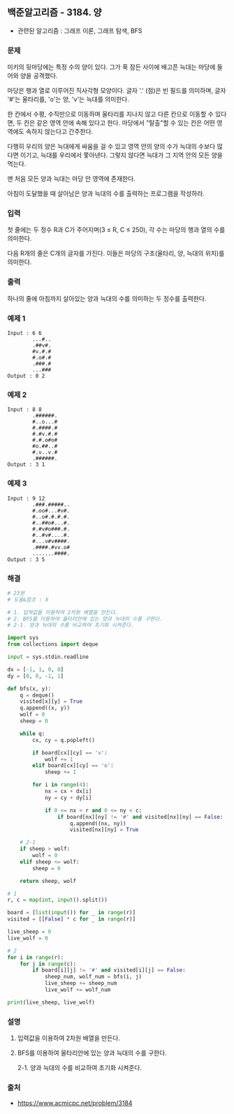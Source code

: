 ## 백준알고리즘 - 3184. 양

- 관련된 알고리즘 : 그래프 이론, 그래프 탐색, BFS

### 문제

미키의 뒷마당에는 특정 수의 양이 있다. 그가 푹 잠든 사이에 배고픈 늑대는 마당에 들어와 양을 공격했다.

마당은 행과 열로 이루어진 직사각형 모양이다. 글자 '.' (점)은 빈 필드를 의미하며, 글자 '#'는 울타리를, 'o'는 양, 'v'는 늑대를 의미한다.

한 칸에서 수평, 수직만으로 이동하며 울타리를 지나지 않고 다른 칸으로 이동할 수 있다면, 두 칸은 같은 영역 안에 속해 있다고 한다. 마당에서 "탈출"할 수 있는 칸은 어떤 영역에도 속하지 않는다고 간주한다.

다행히 우리의 양은 늑대에게 싸움을 걸 수 있고 영역 안의 양의 수가 늑대의 수보다 많다면 이기고, 늑대를 우리에서 쫓아낸다. 그렇지 않다면 늑대가 그 지역 안의 모든 양을 먹는다.

맨 처음 모든 양과 늑대는 마당 안 영역에 존재한다.

아침이 도달했을 때 살아남은 양과 늑대의 수를 출력하는 프로그램을 작성하라.

### 입력

첫 줄에는 두 정수 R과 C가 주어지며(3 ≤ R, C ≤ 250), 각 수는 마당의 행과 열의 수를 의미한다.

다음 R개의 줄은 C개의 글자를 가진다. 이들은 마당의 구조(울타리, 양, 늑대의 위치)를 의미한다.

### 출력

하나의 줄에 아침까지 살아있는 양과 늑대의 수를 의미하는 두 정수를 출력한다.

### 예제 1

```
Input : 6 6
        ...#..
        .##v#.
        #v.#.#
        #.o#.#
        .###.#
        ...###
Output : 0 2
```

### 예제 2

```
Input : 8 8
        .######.
        #..o...#
        #.####.#
        #.#v.#.#
        #.#.o#o#
        #o.##..#
        #.v..v.#
        .######.
Output : 3 1
```

### 예제 3

```
Input : 9 12
        .###.#####..
        #.oo#...#v#.
        #..o#.#.#.#.
        #..##o#...#.
        #.#v#o###.#.
        #..#v#....#.
        #...v#v####.
        .####.#vv.o#
        .......####.
Output : 3 5
```

### 해결

```python
# 23분
# 도움&참조 : X

# 1. 입력값을 이용하여 2차원 배열을 만든다.
# 2. BFS를 이용하여 울타리안에 있는 양과 늑대의 수를 구한다.
# 2-1. 양과 늑대의 수를 비교하여 초기화 시켜준다.

import sys
from collections import deque

input = sys.stdin.readline

dx = [-1, 1, 0, 0]
dy = [0, 0, -1, 1]

def bfs(x, y):
    q = deque()
    visited[x][y] = True
    q.append((x, y))
    wolf = 0
    sheep = 0

    while q:
        cx, cy = q.popleft()

        if board[cx][cy] == 'v':
            wolf += 1
        elif board[cx][cy] == 'o':
            sheep += 1

        for i in range(4):
            nx = cx + dx[i]
            ny = cy + dy[i]

            if 0 <= nx < r and 0 <= ny < c:
                if board[nx][ny] != '#' and visited[nx][ny] == False:
                    q.append((nx, ny))
                    visited[nx][ny] = True

    # 2-1
    if sheep > wolf:
        wolf = 0
    elif sheep <= wolf:
        sheep = 0

    return sheep, wolf

# 1
r, c = map(int, input().split())

board = [list(input()) for _ in range(r)]
visited = [[False] * c for _ in range(r)]

live_sheep = 0
live_wolf = 0

# 2
for i in range(r):
    for j in range(c):
        if board[i][j] != '#' and visited[i][j] == False:
            sheep_num, wolf_num = bfs(i, j)
            live_sheep += sheep_num
            live_wolf += wolf_num

print(live_sheep, live_wolf)

```

### 설명

1. 입력값을 이용하여 2차원 배열을 만든다.

2. BFS를 이용하여 울타리안에 있는 양과 늑대의 수를 구한다.

   2-1. 양과 늑대의 수를 비교하여 초기화 시켜준다.

### 출처

- https://www.acmicpc.net/problem/3184
